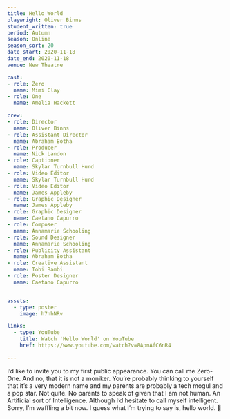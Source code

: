 ```yaml
---
title: Hello World
playwright: Oliver Binns
student_written: true
period: Autumn
season: Online
season_sort: 20
date_start: 2020-11-18
date_end: 2020-11-18
venue: New Theatre

cast:
- role: Zero
  name: Mimi Clay
- role: One
  name: Amelia Hackett

crew: 
- role: Director
  name: Oliver Binns
- role: Assistant Director 
  name: Abraham Botha
- role: Producer
  name: Nick Landon
- role: Captioner
  name: Skylar Turnbull Hurd
- role: Video Editor
  name: Skylar Turnbull Hurd
- role: Video Editor
  name: James Appleby
- role: Graphic Designer
  name: James Appleby 
- role: Graphic Designer 
  name: Caetano Capurro
- role: Composer
  name: Annamarie Schooling
- role: Sound Designer 
  name: Annamarie Schooling
- role: Publicity Assistant  
  name: Abraham Botha
- role: Creative Assistant
  name: Tobi Bambi
- role: Poster Designer
  name: Caetano Capurro


assets:
  - type: poster
    image: h7nhNRv

links: 
  - type: YouTube 
    title: Watch 'Hello World' on YouTube
    href: https://www.youtube.com/watch?v=8ApnAfC6nR4

---
```

I’d like to invite you to my first public appearance. You can call me Zero-One. And no, that it is not a moniker. You’re probably thinking to yourself that it’s a very modern name and my parents are probably a tech mogul and a pop star. Not quite. No parents to speak of given that I am not human. An Artificial sort of Intelligence. Although I’d hesitate to call myself intelligent. Sorry, I’m waffling a bit now. I guess what I’m trying to say is, hello world. 🙂 
